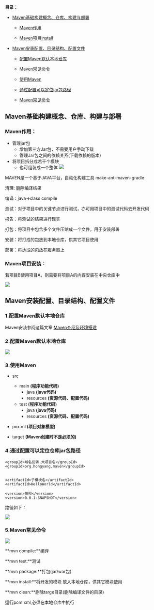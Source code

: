 

**目录：**


- [Maven基础构建概念、仓库、构建与部署](#1)

	* [Maven作用](#1.1)

	* [Maven项目install](#1.2)
	

- [Maven安装配置、目录结构、配置文件](#2)

	* [配置Maven默认本地仓库](#2.1)

	* [Maven常见命令](#2.2)

   * [使用Maven](#2.3)

   * [通过配置可以定位jar包路径](#2.4)

   * [Maven常见命令](#2.5)



<h2 id="1">Maven基础构建概念、仓库、构建与部署</h2>

<h3 id="1.1">Maven作用：</h3>

- 管理jar包
	* 增加第三方Jar包，不需要用户手动下载
	* 管理Jar包之间的依赖关系(下载依赖的版本)
- 将项目拆分成若干个模块
	* 也可组装成一个整体
![](https://tva1.sinaimg.cn/large/006y8mN6gy1g977tpu7a1j30go06wdg9.jpg)


MAVEN是一个基于JAVA平台，自动化构建工具
	make-ant-maven-gradle
	

清理: 删除编译结果

编译：java->class compile
 
测试：对于项目中的关键节点进行测试，亦可用项目中的测试代码去开发代码

报告：将测试的结果进行现实

打包：将项目中包含多个文件压缩成一个文件，用于安装部署

安装：将打成的包放到本地仓库，供其它项目使用

部署：将达成的包放在服务器上


<h3 id="1.2">Maven项目安装：</h3>


若项目B使用项目A，则需要将项目A的内容安装在中央仓库中


![](https://tva1.sinaimg.cn/large/006y8mN6gy1g978e9m63cj30k00awjrz.jpg)




<h2 id="2">Maven安装配置、目录结构、配置文件</h2>



<h3 id="2.1">1.配置Maven默认本地仓库</h3>

Maven安装参阅这篇文章
[Maven介绍及环境搭建]()


<h3 id="2.2">2.配置Maven默认本地仓库</h3>


![](https://tva1.sinaimg.cn/large/006y8mN6gy1g979gwh10bj30v4058js9.jpg)

<h3 id="2.3">3.使用Maven</h3>



- src
	* main					             **(程序功能代码)**
		* java  							**(java代码)**
		* resources					   **(资源代码、配置代码)**
	* test									**(程序功能代码)**
		* java								**(java代码)**
		* resources						**(资源代码、配置代码)** 
			
- pox.ml			  						**(项目对象模型)**

- target						          **(Maven创建时不是必须的)**
 

<h3 id="2.4">4.通过配置可以定位仓库jar包路径</h3>


```{}
<groupId>域名反转.大项目名</groupId>
<groupId>org.hongyang.maven</groupId>


<artifactId>子模块名</artifactId>
<artifactId>HelloWorld</artifactId>

<version>快照</version>
<version>0.0.1-SNAPSHOT</version>

```
路径如下：

![](https://tva1.sinaimg.cn/large/006y8mN6gy1g97xq4z1cxj30b602m0t1.jpg)


<h3 id="2.5">5.Maven常见命令</h3>


![](https://tva1.sinaimg.cn/large/006y8mN6gy1g97xfs0jtwj30ok0ak3ze.jpg)


**mvn compile:**编译

**mvn test:**测试

**mvn package:**打包(jar/war包)

**mvn install:**将开发的模块 放入本地仓库，供其它模块使用

**mvn clean:**删除targe目录(删除编译文件的目录)

运行pom.xml,必须在本地仓库中执行




